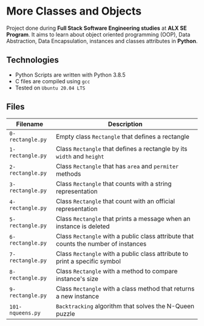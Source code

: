 # More Classes and Objects
Project done during **Full Stack Software Engineering studies** at **ALX SE Program**. It aims to learn about object oriented programming (OOP), Data Abstraction, Data Encapsulation, instances and classes attributes in **Python**.

## Technologies
* Python Scripts are written with Python 3.8.5
* C files are compiled using `gcc`
* Tested on `Ubuntu 20.04 LTS`

## Files
| Filename | Description |
| -------- | ----------- |
| `0-rectangle.py` | Empty class `Rectangle` that defines a rectangle |
| `1-rectangle.py` | Class `Rectangle` that defines a rectangle by its `width` and `height` |
| `2-rectangle.py` | Class `Rectangle` that has `area` and `permiter` methods |
| `3-rectangle.py` | Class `Rectangle` that counts with a string representation |
| `4-rectangle.py` | Class `Rectangle` that count with an official representation |
| `5-rectangle.py` | Class `Rectangle` that prints a message when an instance is deleted |
| `6-rectangle.py` | Class `Rectangle` with a public class attribute that counts the number of instances |
| `7-rectangle.py` | Class `Rectangle` with a public class attribute to print a specific symbol |
| `8-rectangle.py` | Class `Rectangle` with a method to compare instance's size |
| `9-rectangle.py` | Class `Rectangle` with a class method that returns a new instance|
| `101-nqueens.py` | `Backtracking` algorithm that solves the N-Queen puzzle |

